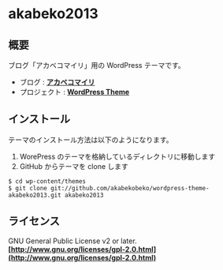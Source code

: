 # akabeko2013

## 概要

ブログ「アカベコマイリ」用の WordPress テーマです。

- ブログ : **[アカベコマイリ](http://akabeko.me.blog/ "アカベコマイリ")**
- プロジェクト : **[WordPress Theme](http://akabeko.me/projects/projects/wordpress-theme/ "WordPress Theme")**

## インストール

テーマのインストール方法は以下のようになります。

1. WorePress のテーマを格納しているディレクトリに移動します
2. GitHub からテーマを clone します

```
$ cd wp-content/themes
$ git clone git://github.com/akabekobeko/wordpress-theme-akabeko2013.git akabeko2013 
```

## ライセンス

GNU General Public License v2 or later.  
**[http://www.gnu.org/licenses/gpl-2.0.html](http://www.gnu.org/licenses/gpl-2.0.html)**
